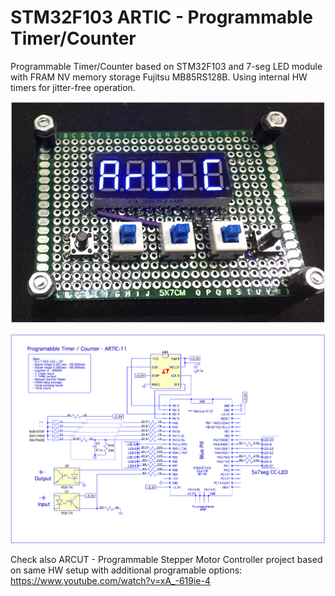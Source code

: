 # STM32F103 ARTIC - Programmable Timer/Counter

Programmable Timer/Counter based on STM32F103 and 7-seg LED module with FRAM NV memory storage Fujitsu MB85RS128B. 
Using internal HW timers for jitter-free operation.

![alt text](https://github.com/mikikg/artic/blob/master/doc/artic.jpg)

![alt text](https://github.com/mikikg/artic/blob/master/doc/artic-sch.png)

Check also ARCUT - Programmable Stepper Motor Controller project based on same HW setup with additional programable options:
https://www.youtube.com/watch?v=xA_-619ie-4

